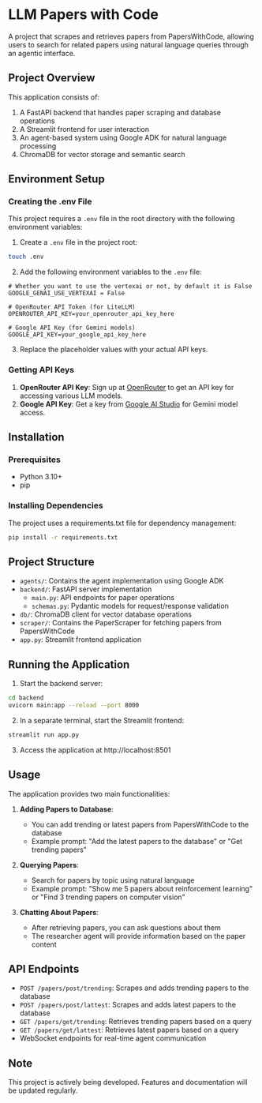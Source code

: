 # LLM Papers with Code

A project that scrapes and retrieves papers from PapersWithCode, allowing users to search for related papers using natural language queries through an agentic interface.

## Project Overview

This application consists of:

1. A FastAPI backend that handles paper scraping and database operations
2. A Streamlit frontend for user interaction
3. An agent-based system using Google ADK for natural language processing
4. ChromaDB for vector storage and semantic search

## Environment Setup

### Creating the .env File

This project requires a `.env` file in the root directory with the following environment variables:

1. Create a `.env` file in the project root:

```bash
touch .env
```

2. Add the following environment variables to the `.env` file:

```
# Whether you want to use the vertexai or not, by default it is False
GOOGLE_GENAI_USE_VERTEXAI = False

# OpenRouter API Token (for LiteLLM)
OPENROUTER_API_KEY=your_openrouter_api_key_here

# Google API Key (for Gemini models)
GOOGLE_API_KEY=your_google_api_key_here
```

3. Replace the placeholder values with your actual API keys.

### Getting API Keys

1. **OpenRouter API Key**: Sign up at [OpenRouter](https://openrouter.ai/) to get an API key for accessing various LLM models.
2. **Google API Key**: Get a key from [Google AI Studio](https://makersuite.google.com/app/apikey) for Gemini model access.

## Installation

### Prerequisites

- Python 3.10+
- pip

### Installing Dependencies

The project uses a requirements.txt file for dependency management:

```bash
pip install -r requirements.txt
```

## Project Structure

- `agents/`: Contains the agent implementation using Google ADK
- `backend/`: FastAPI server implementation
  - `main.py`: API endpoints for paper operations
  - `schemas.py`: Pydantic models for request/response validation
- `db/`: ChromaDB client for vector database operations
- `scraper/`: Contains the PaperScraper for fetching papers from PapersWithCode
- `app.py`: Streamlit frontend application

## Running the Application

1. Start the backend server:

```bash
cd backend
uvicorn main:app --reload --port 8000
```

2. In a separate terminal, start the Streamlit frontend:

```bash
streamlit run app.py
```

3. Access the application at http://localhost:8501

## Usage

The application provides two main functionalities:

1. **Adding Papers to Database**:
   - You can add trending or latest papers from PapersWithCode to the database
   - Example prompt: "Add the latest papers to the database" or "Get trending papers"

2. **Querying Papers**:
   - Search for papers by topic using natural language
   - Example prompt: "Show me 5 papers about reinforcement learning" or "Find 3 trending papers on computer vision"

3. **Chatting About Papers**:
   - After retrieving papers, you can ask questions about them
   - The researcher agent will provide information based on the paper content

## API Endpoints

- `POST /papers/post/trending`: Scrapes and adds trending papers to the database
- `POST /papers/post/lattest`: Scrapes and adds latest papers to the database
- `GET /papers/get/trending`: Retrieves trending papers based on a query
- `GET /papers/get/lattest`: Retrieves latest papers based on a query
- WebSocket endpoints for real-time agent communication

## Note

This project is actively being developed. Features and documentation will be updated regularly.
